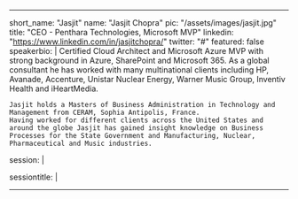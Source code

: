 ---

short_name: "Jasjit"
name: "Jasjit Chopra"
pic: "/assets/images/jasjit.jpg"
title: "CEO - Penthara Technologies, Microsoft MVP"
linkedin: "https://www.linkedin.com/in/jasjitchopra/"
twitter: "#"
featured: false
speakerbio: |
    Certified Cloud Architect and Microsoft Azure MVP with strong background in Azure, SharePoint and Microsoft 365. As a global consultant he has worked with many multinational clients including HP, Avanade, Accenture, Unistar Nuclear Energy, Warner Music Group, Inventiv Health and iHeartMedia.

    Jasjit holds a Masters of Business Administration in Technology and Management from CERAM, Sophia Antipolis, France.
    Having worked for different clients across the United States and around the globe Jasjit has gained insight knowledge on Business Processes for the State Government and Manufacturing, Nuclear, Pharmaceutical and Music industries.    
session: |
    
sessiontitle: |
    
---